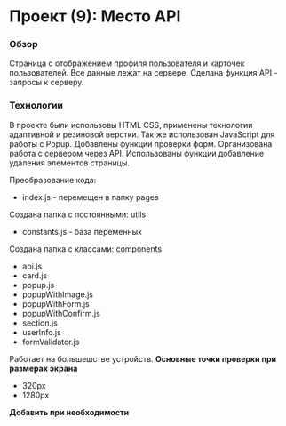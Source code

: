 # Проект (9): Место API
### Обзор
Страница с отображением профиля пользователя и карточек пользователей. Все данные лежат на сервере. Сделана функция API - запросы к серверу.

### Технологии
В проекте были использовы HTML CSS, применены технологии адаптивной и резиновой верстки. Так же использован JavaScript для работы с Popup. Добавлены функции проверки форм.
Организована работа с сервером через API. Использованы функции добавление удаления элементов страницы.

Преобразование кода:
* index.js - перемещен в папку pages

Создана папка с постоянными: utils
* constants.js - база переменных

Создана папка с классами: components
* api.js
* card.js
* popup.js
* popupWithImage.js
* popupWithForm.js
* popupWithConfirm.js
* section.js
* userInfo.js
* formValidator.js

Работает на большешстве устройств.
**Основные точки проверки при размерах экрана**
* 320px 
* 1280px

**Добавить при необходимости**
